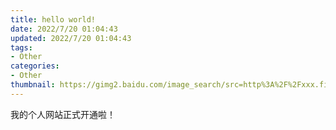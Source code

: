 ```yaml
---
title: hello world!
date: 2022/7/20 01:04:43
updated: 2022/7/20 01:04:43
tags:
- Other
categories:
- Other
thumbnail: https://gimg2.baidu.com/image_search/src=http%3A%2F%2Fxxx.fishc.com%2Fforum%2F201706%2F13%2F200636xg4x373b3outolwt.png&refer=http%3A%2F%2Fxxx.fishc.com&app=2002&size=f9999,10000&q=a80&n=0&g=0n&fmt=auto?sec=1660842160&t=1516f4848ceb7f9d3ee2b5199172d892
---
```


我的个人网站正式开通啦！
